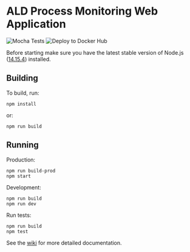# ALD Process Monitoring Web Application
![Mocha Tests](https://github.com/cs481-ekh/s21-team-jat/workflows/Mocha%20Tests/badge.svg)
![Deploy to Docker Hub](https://github.com/cs481-ekh/s21-team-jat/workflows/Deploy%20to%20Docker%20Hub/badge.svg)

Before starting make sure you have the latest stable version of Node.js ([14.15.4](https://nodejs.org/en/download/)) installed.
## Building
To build, run:
```
npm install
```
or:
```
npm run build
```

## Running
Production:
```
npm run build-prod
npm start
```

Development:
```
npm run build
npm run dev
```

Run tests:
```
npm run build
npm test
```

See the [wiki](https://github.com/cs481-ekh/s21-team-jat/wiki) for more detailed documentation.
